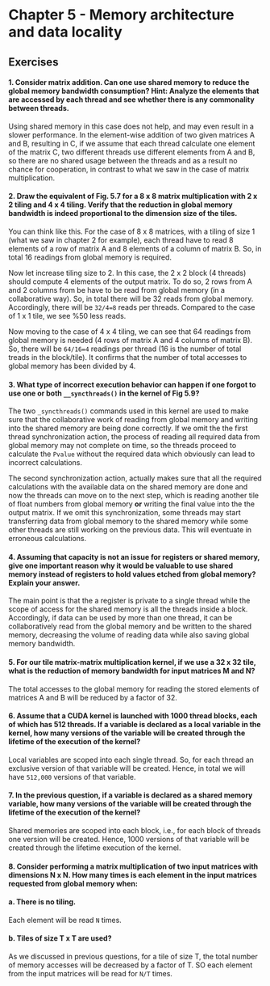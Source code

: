 # Chapter 5 - Memory architecture and data locality

## Exercises

#### 1. Consider matrix addition. Can one use shared memory to reduce the global memory bandwidth consumption? Hint: Analyze the elements that are accessed by each thread and see whether there is any commonality between threads.

Using shared memory in this case does not help, and may even result in a slower performance. In the element-wise addition of two given matrices A and B, resulting in C, if we assume that each thread calculate one element of the matrix C, two different threads use different elements from A and B, so there are no shared usage between the threads and as a result no chance for cooperation, in contrast to what we saw in the case of matrix multiplication.

#### 2. Draw the equivalent of Fig. 5.7 for a 8 x 8 matrix multiplication with 2 x 2 tiling and 4 x 4 tiling. Verify that the reduction in global memory bandwidth is indeed proportional to the dimension size of the tiles.

You can think like this. For the case of 8 x 8 matrices, with a tiling of size 1 (what we saw in chapter 2 for example), each thread have to read 8 elements of a row of matrix A and 8 elements of a column of matrix B. So, in total 16 readings from global memory is required.

Now let increase tiling size to 2. In this case, the 2 x 2 block (4 threads) should compute 4 elements of the output matrix. To do so, 2 rows from A and 2 columns from be have to be read from global memory (in a collaborative way). So, in total there will be 32 reads from global memory. Accordingly, there will be `32/4=8` reads per threads. Compared to the case of 1 x 1 tile, we see %50 less reads.

Now moving to the case of 4 x 4 tiling, we can see that 64 readings from global memory is needed (4 rows of matrix A and 4 columns of matrix B). So, there will be `64/16=4` readings per thread (16 is the number of total treads in the block/tile). It confirms that the number of total accesses to global memory has been divided by 4.

#### 3. What type of incorrect execution behavior can happen if one forgot to use one or both `__syncthreads()` in the kernel of Fig 5.9?

The two `_syncthreads()` commands used in this kernel are used to make sure that the collaborative work of reading from global memory and writing into the shared memory are being done correctly. If we omit the  the first thread synchronization action, the process of reading all required data from global memory may not complete on time, so the threads proceed to calculate the `Pvalue` without the required data which obviously can lead to incorrect calculations. 

The second synchronization action, actually makes sure that all the required calculations with the available data on the shared memory are done and now the threads can move on to the next step, which is reading another tile of float numbers from global memory **or** writing the final value into the the output matrix. If we omit this synchronization, some threads may start transferring data from global memory to the shared memory while some other threads are still working on the previous data. This will eventuate in erroneous calculations.

#### 4. Assuming that capacity is not an issue for registers or shared memory, give one important reason why it would be valuable to use shared memory instead of registers to hold values etched from global memory? Explain your answer.

The main point is that the a register is private to a single thread while the scope of access for the shared memory is all the threads inside a block. Accordingly, if data can be used by more than one thread, it can be collaboratively read from the global memory and be written to the shared memory, decreasing the volume of reading data while also saving global memory bandwidth.

#### 5. For our tile matrix-matrix multiplication kernel, if we use a 32 x 32 tile, what is the reduction of memory bandwidth for input matrices M and N?

The total accesses to the global memory for reading the stored elements of matrices A and B will be reduced by a factor of 32.

#### 6. Assume that a CUDA kernel is launched with 1000 thread blocks, each of which has 512 threads. If a variable is declared as a local variable in the kernel, how many versions of the variable will be created through the lifetime of the execution of the kernel?

Local variables are scoped into each single thread. So, for each thread an exclusive version of that variable will be created. Hence, in total we will have `512,000` versions of that variable.

#### 7. In the previous question, if a variable is declared as a shared memory variable, how many versions of the variable will be created through the lifetime of the execution of the kernel?

Shared memories are scoped into each block, i.e., for each block of threads one version will be created. Hence, 1000 versions of that variable will be created through the lifetime execution of the kernel.

#### 8. Consider performing a matrix multiplication of two input matrices with dimensions N x N. How many times is each element in the input matrices requested from global memory when:

#### a. There is no tiling.

Each element will be read `N` times.

#### b. Tiles of size T x T are used?

As we discussed in previous questions, for a tile of size T, the total number of memory accesses will be decreased by a factor of T. SO each element from the input matrices will be read for `N/T` times.



